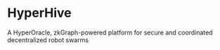 # HyperHive
A HyperOracle, zkGraph-powered platform for secure and coordinated decentralized robot swarms
